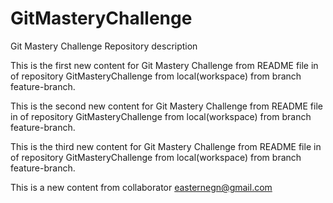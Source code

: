 # GitMasteryChallenge
Git Mastery Challenge Repository description

This is the first new content for Git Mastery Challenge from README file in of repository GitMasteryChallenge from local(workspace) from branch feature-branch.

This is the second new content for Git Mastery Challenge from README file in of repository GitMasteryChallenge from local(workspace) from branch feature-branch.

This is the third new content for Git Mastery Challenge from README file in of repository GitMasteryChallenge from local(workspace) from branch feature-branch.


This is a new content from collaborator easternegn@gmail.com
